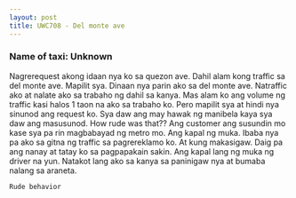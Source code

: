 ```yaml
---
layout: post
title: UWC708 - Del monte ave
---
```


### Name of taxi: Unknown

Nagrerequest akong idaan nya ko sa quezon ave. Dahil alam kong traffic sa del monte ave. Mapilit sya. Dinaan nya parin ako sa del monte ave. Natraffic ako at nalate ako sa trabaho ng dahil sa kanya. Mas alam ko ang volume ng traffic kasi halos 1 taon na ako sa trabaho ko. Pero mapilit sya at hindi nya sinunod ang request ko. Sya daw ang may hawak ng manibela kaya sya daw ang masusunod. How rude was that?? Ang customer ang susundin mo kase sya pa rin magbabayad ng metro mo. Ang kapal ng muka. Ibaba nya pa ako sa gitna ng traffic sa pagrereklamo ko. At kung makasigaw. Daig pa ang nanay at tatay ko sa pagpapakain sakin. Ang kapal lang ng muka ng driver na yun. Natakot lang ako sa kanya sa paninigaw nya at bumaba nalang sa araneta. 

```Rude behavior```

